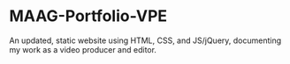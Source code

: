 # MAAG-Portfolio-VPE
An updated, static website using HTML, CSS, and JS/jQuery, documenting my work as a video producer and editor.
